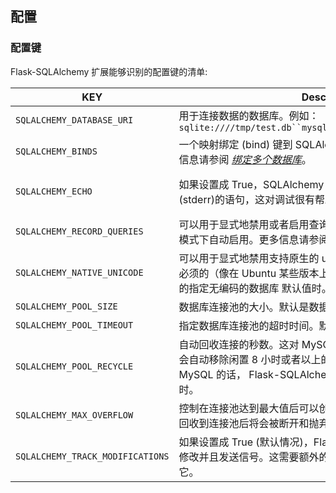 ## 配置

### 配置键

Flask-SQLAlchemy 扩展能够识别的配置键的清单:

| KEY        | Description| Tips |
| -------------------------------- | ------------------------------------------------------------ | ---- |
| `SQLALCHEMY_DATABASE_URI`        | 用于连接数据的数据库。例如：`sqlite:////tmp/test.db``mysql://username:password@server/db` |  |
| `SQLALCHEMY_BINDS`               | 一个映射绑定 (bind) 键到 SQLAlchemy 连接 URIs 的字典。 更多的信息请参阅 [*绑定多个数据库*](http://www.pythondoc.com/flask-sqlalchemy/binds.html#binds)。 |      |
| `SQLALCHEMY_ECHO`                | 如果设置成 True，SQLAlchemy 将会记录所有 发到标准输出(stderr)的语句，这对调试很有帮助。 | 打印SQL语句 |
| `SQLALCHEMY_RECORD_QUERIES`      | 可以用于显式地禁用或者启用查询记录。查询记录 在调试或者测试模式下自动启用。更多信息请参阅 `get_debug_queries()`。 |      |
| `SQLALCHEMY_NATIVE_UNICODE`      | 可以用于显式地禁用支持原生的 unicode。这是 某些数据库适配器必须的（像在 Ubuntu 某些版本上的 PostgreSQL），当使用不合适的指定无编码的数据库 默认值时。 |      |
| `SQLALCHEMY_POOL_SIZE`           | 数据库连接池的大小。默认是数据库引擎的默认值 （通常是 5）。  | 20 |
| `SQLALCHEMY_POOL_TIMEOUT`        | 指定数据库连接池的超时时间。默认是 10秒。                     | 30 |
| `SQLALCHEMY_POOL_RECYCLE`        | 自动回收连接的秒数。这对 MySQL 是必须的，默认 情况下 MySQL 会自动移除闲置 8 小时或者以上的连接。 需要注意地是如果使用 MySQL 的话， Flask-SQLAlchemy 会自动地设置这个值为 2 小时。 | 3600 |
| `SQLALCHEMY_MAX_OVERFLOW`        | 控制在连接池达到最大值后可以创建的连接数。当这些额外的 连接回收到连接池后将会被断开和抛弃。 | 10 |
| `SQLALCHEMY_TRACK_MODIFICATIONS` | 如果设置成 True (默认情况)，Flask-SQLAlchemy 将会追踪对象的修改并且发送信号。这需要额外的内存， 如果不必要的可以禁用它。 | False |